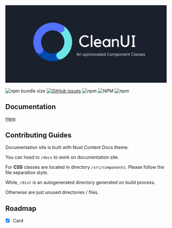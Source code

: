 <img src="docs/static/preview.png" class="light-img" alt=""/>

![npm bundle size](https://img.shields.io/bundlephobia/minzip/initbase-clean-ui)
[![GitHub issues](https://img.shields.io/github/issues/initbase/clean)](https://github.com/initbase/clean/issues)
![npm](https://img.shields.io/npm/dt/initbase-clean-ui)
![NPM](https://img.shields.io/npm/l/initbase-clean-ui)
![npm](https://img.shields.io/npm/v/initbase-clean-ui)

## Documentation 
[Here](https://cleanui.netlify.app/) 

## Contributing Guides

Documentation site is built with Nuxt Content Docs theme.

You can head to `/docs` to work on documentation site.

For __CSS__ classes are located in directory `/src/components`. Please follow the file separation style.

While, `/dist` is an autogenerated directory generated on build process.

Otherwise are just unused directories / files.

## Roadmap

- [x] Card